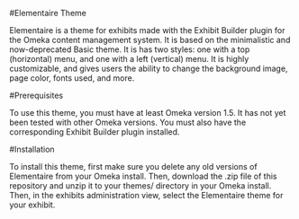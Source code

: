 #Elementaire Theme

Elementaire is a theme for exhibits made with the Exhibit Builder plugin for the Omeka content management system. It is based on the minimalistic and now-deprecated Basic theme. It is has two styles: one with a top (horizontal) menu, and one with a left (vertical) menu. It is highly customizable, and gives users the ability to change the background image, page color, fonts used, and more. 

#Prerequisites

To use this theme, you must have at least Omeka version 1.5. It has not yet been tested with other Omeka versions. You must also have the corresponding Exhibit Builder plugin installed. 

#Installation 

To install this theme, first make sure you delete any old versions of Elementaire from your Omeka install. Then, download the .zip file of this repository and unzip it to your themes/ directory in your Omeka install. Then, in the exhibits administration view, select the Elementaire theme for your exhibit. 
